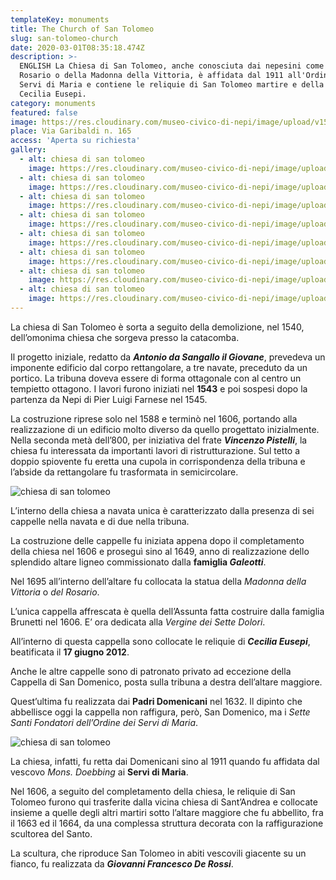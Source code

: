 ```yaml
---
templateKey: monuments
title: The Church of San Tolomeo
slug: san-tolomeo-church
date: 2020-03-01T08:35:18.474Z
description: >-
  ENGLISH La Chiesa di San Tolomeo, anche conosciuta dai nepesini come Chiesa del
  Rosario o della Madonna della Vittoria, è affidata dal 1911 all'Ordine dei
  Servi di Maria e contiene le reliquie di San Tolomeo martire e della Beata
  Cecilia Eusepi.
category: monuments
featured: false
image: https://res.cloudinary.com/museo-civico-di-nepi/image/upload/v1587373670/tolomeo-08_vzafux.jpg
place: Via Garibaldi n. 165
access: 'Aperta su richiesta'
gallery:
  - alt: chiesa di san tolomeo
    image: https://res.cloudinary.com/museo-civico-di-nepi/image/upload/v1587373651/tolomeo-01_teayfv.jpg
  - alt: chiesa di san tolomeo
    image: https://res.cloudinary.com/museo-civico-di-nepi/image/upload/v1587373650/tolomeo-02_ueomqs.jpg
  - alt: chiesa di san tolomeo
    image: https://res.cloudinary.com/museo-civico-di-nepi/image/upload/v1587373660/tolomeo-03_cy5cbl.jpg
  - alt: chiesa di san tolomeo
    image: https://res.cloudinary.com/museo-civico-di-nepi/image/upload/v1587373657/tolomeo-04_zoroef.jpg
  - alt: chiesa di san tolomeo
    image: https://res.cloudinary.com/museo-civico-di-nepi/image/upload/v1587373660/tolomeo-05_bp84pi.jpg
  - alt: chiesa di san tolomeo
    image: https://res.cloudinary.com/museo-civico-di-nepi/image/upload/v1587373664/tolomeo-06_lfsj5r.jpg
  - alt: chiesa di san tolomeo
    image: https://res.cloudinary.com/museo-civico-di-nepi/image/upload/v1587373662/tolomeo-07_xvr7mv.jpg
  - alt: chiesa di san tolomeo
    image: https://res.cloudinary.com/museo-civico-di-nepi/image/upload/v1587373670/tolomeo-08_vzafux.jpg
---
```

La chiesa di San Tolomeo è sorta a seguito della demolizione, nel 1540, dell’omonima chiesa che sorgeva presso la catacomba.

Il progetto iniziale, redatto da ***Antonio da Sangallo il Giovane***, prevedeva un imponente edificio dal corpo rettangolare, a tre navate, preceduto da un portico. La tribuna doveva essere di forma ottagonale con al centro un tempietto ottagono. I lavori furono iniziati nel **1543** e poi sospesi dopo la partenza da Nepi di Pier Luigi Farnese nel 1545.

La costruzione riprese solo nel 1588 e terminò nel 1606, portando alla realizzazione di un edificio molto diverso da quello progettato inizialmente. Nella seconda metà dell’800, per iniziativa del frate ***Vincenzo Pistelli***, la chiesa fu interessata da importanti lavori di ristrutturazione. Sul tetto a doppio spiovente fu eretta una cupola in corrispondenza della tribuna e l’abside da rettangolare fu trasformata in semicircolare.

![chiesa di san tolomeo](https://res.cloudinary.com/museo-civico-di-nepi/image/upload/v1587373670/tolomeo-08_vzafux.jpg)

L’interno della chiesa a navata unica è caratterizzato dalla presenza di sei cappelle nella navata e di due nella tribuna.

La costruzione delle cappelle fu iniziata appena dopo il completamento della chiesa nel 1606 e proseguì sino al 1649, anno di realizzazione dello splendido altare ligneo commissionato dalla **famiglia *Galeotti***.

Nel 1695 all’interno dell’altare fu collocata la statua della *Madonna della Vittoria* o *del Rosario*.

L’unica cappella affrescata è quella dell’Assunta fatta costruire dalla famiglia Brunetti nel 1606. E’ ora dedicata alla *Vergine dei Sette Dolori*.

All’interno di questa cappella sono collocate le reliquie di ***Cecilia Eusepi***, beatificata il **17 giugno 2012**.

Anche le altre cappelle sono di patronato privato ad eccezione della Cappella di San Domenico, posta sulla tribuna a destra dell’altare maggiore.

Quest’ultima fu realizzata dai **Padri Domenicani** nel 1632. Il dipinto che abbellisce oggi la cappella non raffigura, però, San Domenico, ma i *Sette Santi Fondatori dell’Ordine dei Servi di Maria*.

![chiesa di san tolomeo](https://res.cloudinary.com/museo-civico-di-nepi/image/upload/v1587373651/tolomeo-01_teayfv.jpg)

La chiesa, infatti, fu retta dai Domenicani sino al 1911 quando fu affidata dal vescovo *Mons. Doebbing* ai **Servi di Maria**.

Nel 1606, a seguito del completamento della chiesa, le reliquie di San Tolomeo furono qui trasferite dalla vicina chiesa di Sant’Andrea e collocate insieme a quelle degli altri martiri sotto l’altare maggiore che fu abbellito, fra il 1663 ed il 1664, da una complessa struttura decorata con la raffigurazione scultorea del Santo.

La scultura, che riproduce San Tolomeo in abiti vescovili giacente su un fianco, fu realizzata da ***Giovanni Francesco De Rossi***.
